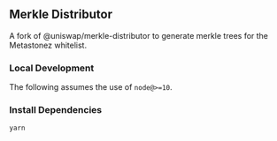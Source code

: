 ## Merkle Distributor

A fork of @uniswap/merkle-distributor to generate merkle trees for the Metastonez whitelist.

### Local Development

The following assumes the use of `node@>=10`.

### Install Dependencies

`yarn`

